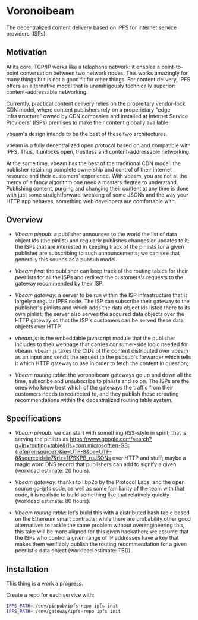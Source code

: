 # Voronoibeam

The decentralized content delivery based on IPFS for internet service providers (ISPs).

## Motivation

At its core,  TCP/IP works like a telephone network: it enables a point-to-point conversation between two network nodes. This works amazingly for many things but is not a good fit for other things. For content delivery, IPFS offers an alternative model that is unambigously technically superior: content-addressable networking. 

Currently, practical content delivery relies on the propreitary vendor-lock CDN model, where content publishers rely on a properietary "edge infrastructure" owned by CDN companies and installed at Internet Service Providers' (ISPs) premises to make their content globally available.

vbeam's design intends to be the best of these two architectures. 

vbeam is a fully decentralized open protocol based on and compatible with IPFS. Thus, it unlocks open, trustless and content-addressable networking. 

At the same time, vbeam has the best of the traditional CDN model: the publisher retaining complete ownership and control of their internet resource and their customers' experience. With vbeam, you are not at the mercy of a fancy algorithm one  need a masters degree to understand. Publishing content, purging and changing their content at any time is done with just some straightforward tweaking of some JSONs and the way your HTTP app behaves, something web developers are comfortable with. 



## Overview

- *Vbeam pinpub*: a publisher announces to the world the list of data object ids (the pinlist) and regularly publishes changes or updates to it; the ISPs that are interested in keeping track of the pinlists for a given publisher are subscribing to such announcements; we can see that generally this sounds as a pubsub model.

- *Vbeam fwd*: the publisher can keep track of the routing tables for their peerlists for all the ISPs and redirect the customers's requests to the gateway recommended by their ISP.

- *Vbeam gateway*: a server to be run within the ISP infrastructure  that is largely a regular IPFS node. The ISP can subscribe their gateway to the publisher's pinlists and which adds the data object ids listed there to its own pinlist; the server also serves the acquired data objects over the HTTP gateway so that the ISP's customers can be served these data objects over HTTP.

- *vbeam.js*: is the embeddable javascript module that the publisher includes to their webpage that carries consumer-side logic needed for vbeam. vbeam.js takes the CIDs of the content distributed over vbeam as an input and sends the request to the pubsub's forwarder which tells it which HTTP gateway to use in order to fetch the content in question;     


- *Vbeam routing table*: the voronoibeam gateways go up and down all the time, subscribe and unsubscribe to pinlists and so on.  The ISPs are the ones who know best which of the gateways the traffic from their customers needs to redirected to, and they publish these rerouting recommendations within the decentralized routing table system.


## Specifications

- *Vbeam pinpub*: we can start with something RSS-style in spirit; that is, serving the pinlists as https://www.google.com/search?q=ip+routing+table&rls=com.microsoft:en-GB:{referrer:source?}&ie=UTF-8&oe=UTF-8&sourceid=ie7&rlz=1I7SKPB_ruJSONs over HTTP and stuff; maybe a magic word DNS record that publishers can add to signify a given (workload estimate: 20 hours).

- *Vbeam gateway*:  thanks to libp2p by the Protocol Labs, and the open source go-ipfs code, as well as some familiarity of the team with that code, it is realistic to build something like that relatively quickly (workload estimate: 80 hours).

- *Vbeam routing table*: let's build this with a distributed hash table based on the Ethereum smart contracts; while there are probability other good alternatives to tackle the same problem without overengineering this, this take will be more aligned for this given hackathon;  we assume that the ISPs who control a given range of IP addresses have a key that makes them verifiably publish the routing recommendation for a given peerlist's data object  (workload estimate: TBD).


## Installation

This thing is a work a progress.

Create a repo for each service with: 

```bash
IPFS_PATH=./env/pinpub/ipfs-repo ipfs init 
IPFS_PATH=./env/gateway/ipfs-repo ipfs init 
```